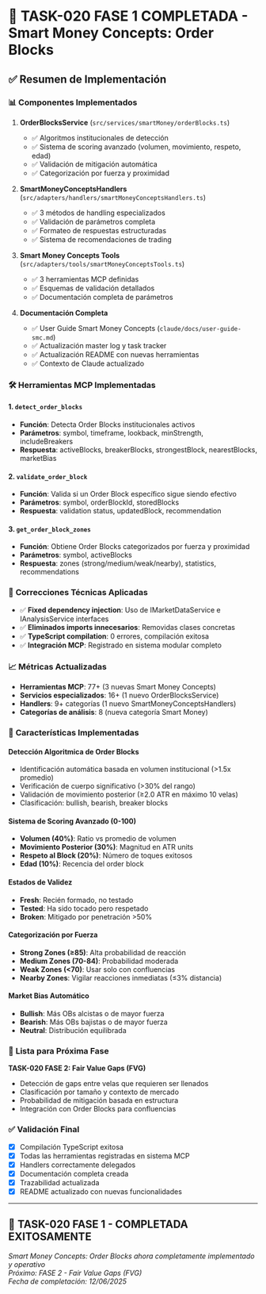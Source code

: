 # 🎉 TASK-020 FASE 1 COMPLETADA - Smart Money Concepts: Order Blocks

## ✅ Resumen de Implementación

### 📊 **Componentes Implementados**

1. **OrderBlocksService** (`src/services/smartMoney/orderBlocks.ts`)
   - ✅ Algoritmos institucionales de detección
   - ✅ Sistema de scoring avanzado (volumen, movimiento, respeto, edad)
   - ✅ Validación de mitigación automática
   - ✅ Categorización por fuerza y proximidad

2. **SmartMoneyConceptsHandlers** (`src/adapters/handlers/smartMoneyConceptsHandlers.ts`)
   - ✅ 3 métodos de handling especializados
   - ✅ Validación de parámetros completa
   - ✅ Formateo de respuestas estructuradas
   - ✅ Sistema de recomendaciones de trading

3. **Smart Money Concepts Tools** (`src/adapters/tools/smartMoneyConceptsTools.ts`)
   - ✅ 3 herramientas MCP definidas
   - ✅ Esquemas de validación detallados
   - ✅ Documentación completa de parámetros

4. **Documentación Completa**
   - ✅ User Guide Smart Money Concepts (`claude/docs/user-guide-smc.md`)
   - ✅ Actualización master log y task tracker
   - ✅ Actualización README con nuevas herramientas
   - ✅ Contexto de Claude actualizado

### 🛠️ **Herramientas MCP Implementadas**

#### 1. `detect_order_blocks`
- **Función**: Detecta Order Blocks institucionales activos
- **Parámetros**: symbol, timeframe, lookback, minStrength, includeBreakers
- **Respuesta**: activeBlocks, breakerBlocks, strongestBlock, nearestBlocks, marketBias

#### 2. `validate_order_block` 
- **Función**: Valida si un Order Block específico sigue siendo efectivo
- **Parámetros**: symbol, orderBlockId, storedBlocks
- **Respuesta**: validation status, updatedBlock, recommendation

#### 3. `get_order_block_zones`
- **Función**: Obtiene Order Blocks categorizados por fuerza y proximidad
- **Parámetros**: symbol, activeBlocks
- **Respuesta**: zones (strong/medium/weak/nearby), statistics, recommendations

### 🔧 **Correcciones Técnicas Aplicadas**
- ✅ **Fixed dependency injection**: Uso de IMarketDataService e IAnalysisService interfaces
- ✅ **Eliminados imports innecesarios**: Removidas clases concretas
- ✅ **TypeScript compilation**: 0 errores, compilación exitosa
- ✅ **Integración MCP**: Registrado en sistema modular completo

### 📈 **Métricas Actualizadas**
- **Herramientas MCP**: 77+ (3 nuevas Smart Money Concepts)
- **Servicios especializados**: 16+ (1 nuevo OrderBlocksService)
- **Handlers**: 9+ categorías (1 nuevo SmartMoneyConceptsHandlers)
- **Categorías de análisis**: 8 (nueva categoría Smart Money)

### 🎯 **Características Implementadas**

#### **Detección Algoritmica de Order Blocks**
- Identificación automática basada en volumen institucional (>1.5x promedio)
- Verificación de cuerpo significativo (>30% del rango)
- Validación de movimiento posterior (≥2.0 ATR en máximo 10 velas)
- Clasificación: bullish, bearish, breaker blocks

#### **Sistema de Scoring Avanzado (0-100)**
- **Volumen (40%)**: Ratio vs promedio de volumen
- **Movimiento Posterior (30%)**: Magnitud en ATR units
- **Respeto al Block (20%)**: Número de toques exitosos
- **Edad (10%)**: Recencia del order block

#### **Estados de Validez**
- **Fresh**: Recién formado, no testado
- **Tested**: Ha sido tocado pero respetado
- **Broken**: Mitigado por penetración >50%

#### **Categorización por Fuerza**
- **Strong Zones (≥85)**: Alta probabilidad de reacción
- **Medium Zones (70-84)**: Probabilidad moderada
- **Weak Zones (<70)**: Usar solo con confluencias
- **Nearby Zones**: Vigilar reacciones inmediatas (≤3% distancia)

#### **Market Bias Automático**
- **Bullish**: Más OBs alcistas o de mayor fuerza
- **Bearish**: Más OBs bajistas o de mayor fuerza
- **Neutral**: Distribución equilibrada

### 🚀 **Lista para Próxima Fase**

**TASK-020 FASE 2: Fair Value Gaps (FVG)**
- Detección de gaps entre velas que requieren ser llenados
- Clasificación por tamaño y contexto de mercado
- Probabilidad de mitigación basada en estructura
- Integración con Order Blocks para confluencias

### ✅ **Validación Final**
- [x] Compilación TypeScript exitosa
- [x] Todas las herramientas registradas en sistema MCP
- [x] Handlers correctamente delegados
- [x] Documentación completa creada
- [x] Trazabilidad actualizada
- [x] README actualizado con nuevas funcionalidades

---

## 🎉 **TASK-020 FASE 1 - COMPLETADA EXITOSAMENTE**

*Smart Money Concepts: Order Blocks ahora completamente implementado y operativo*  
*Próximo: FASE 2 - Fair Value Gaps (FVG)*  
*Fecha de completación: 12/06/2025*
